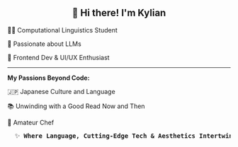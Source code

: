 <h2 align="center">👋 Hi there! I'm Kylian</h2>

👨‍💻 Computational Linguistics Student

🤖 Passionate about LLMs

🎨 Frontend Dev & UI/UX Enthusiast

---

**My Passions Beyond Code:**

🇯🇵 Japanese Culture and Language

📚 Unwinding with a Good Read Now and Then

🍝 Amateur Chef

<pre>
  ✨ <b>Where Language, Cutting-Edge Tech & Aesthetics Intertwine</b>
</pre>
